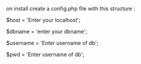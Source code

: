 on install create a config.php file with this structure :


$host = 'Enter your localhost';
	
$dbname = 'enter your dbname';

$username = 'Enter username of db';

$pwd = 'Enter username of db';

